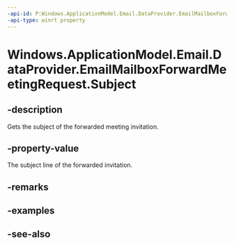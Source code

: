 ----api-id: P:Windows.ApplicationModel.Email.DataProvider.EmailMailboxForwardMeetingRequest.Subject
-api-type: winrt property
---<!-- Property syntaxpublic string Subject { get; }--># Windows.ApplicationModel.Email.DataProvider.EmailMailboxForwardMeetingRequest.Subject## -descriptionGets the subject of the forwarded meeting invitation.## -property-valueThe subject line of the forwarded invitation.## -remarks## -examples## -see-also